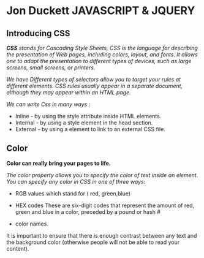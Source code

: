 # Jon Duckett JAVASCRIPT & JQUERY
## Introducing CSS

***CSS*** *stands for Cascading Style Sheets, CSS is the language for describing the presentation of Web pages, including colors, layout, and fonts. It allows one to adapt the presentation to different types of devices, such as large screens, small screens, or printers.*

*We have Different types of selectors allow you to target your rules at different elements.
CSS rules usually appear in a separate document, although they may appear within an HTML page.*

*We can write Css in many ways :*

  *	Inline - by using the style attribute inside HTML elements.
  * Internal - by using a style element in the head section.
   * 	External - by using a <link> element to link to an external CSS file.

   ## Color

   **Color can really bring your pages to life.** 

*The color property allows you to specify the color of text inside an element. You can specify any color in CSS in one of three ways:*

* 	RGB values which stand for ( red, green,blue)

 * HEX codes These are six-digit codes that represent the amount of red, green and blue in a color, preceded by a pound or hash #

 * color names.

 
It is important to ensure that there is enough contrast between any text and the background color (otherwise people will not be able to read your content).